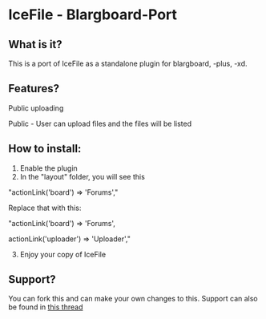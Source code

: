 # IceFile - Blargboard-Port

## What is it?
This is a port of IceFile as a standalone plugin for blargboard, -plus, -xd.

## Features?
Public uploading

Public - User can upload files and the files will be listed

## How to install:

1. Enable the plugin
2. In the "layout" folder, you will see this

"actionLink('board') => 'Forums',"

Replace that with this:

"actionLink('board') => 'Forums',

actionLink('uploader') => 'Uploader',"

3. Enjoy your copy of IceFile

## Support?
You can fork this and can make your own changes to this.
Support can also be found in [this thread](http://mariomansion.ddns.net/thread/519-icefile-blargboard-port/)
